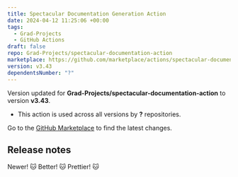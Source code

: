```yaml
---
title: Spectacular Documentation Generation Action
date: 2024-04-12 11:25:06 +00:00
tags:
  - Grad-Projects
  - GitHub Actions
draft: false
repo: Grad-Projects/spectacular-documentation-action
marketplace: https://github.com/marketplace/actions/spectacular-documentation-generation-action
version: v3.43
dependentsNumber: "?"
---
```



Version updated for **Grad-Projects/spectacular-documentation-action** to version **v3.43**.
- This action is used across all versions by **?** repositories.

Go to the [GitHub Marketplace](https://github.com/marketplace/actions/spectacular-documentation-generation-action) to find the latest changes.

## Release notes

Newer! 🐱 
Better! 🐱 
Prettier! 🐱 
